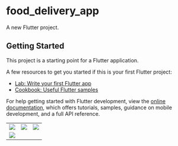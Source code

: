 # food_delivery_app

A new Flutter project.

## Getting Started

This project is a starting point for a Flutter application.

A few resources to get you started if this is your first Flutter project:

- [Lab: Write your first Flutter app](https://docs.flutter.dev/get-started/codelab)
- [Cookbook: Useful Flutter samples](https://docs.flutter.dev/cookbook)

For help getting started with Flutter development, view the
[online documentation](https://docs.flutter.dev/), which offers tutorials,
samples, guidance on mobile development, and a full API reference.
<table>
  <tr>
    <td><img src="assets/image/output/food/2.png" </td>
    <td><img src="assets/image/output/food/3.png" </td>
    <td><img src="assets/image/output/food/4.png" </td>
  </tr>
  <tr>
    <td><img src="assets/image/output/food/5.png" </td>
  </tr>
</table>



